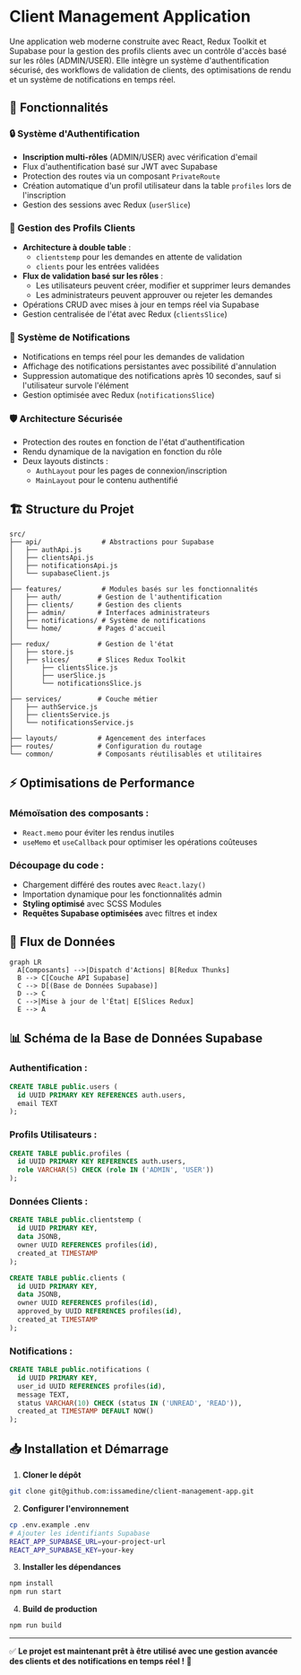 # Client Management Application

Une application web moderne construite avec React, Redux Toolkit et Supabase pour la gestion des profils clients avec un contrôle d'accès basé sur les rôles (ADMIN/USER). Elle intègre un système d'authentification sécurisé, des workflows de validation de clients, des optimisations de rendu et un système de notifications en temps réel.

## 🚀 Fonctionnalités

### 🔒 Système d'Authentification
- **Inscription multi-rôles** (ADMIN/USER) avec vérification d'email
- Flux d'authentification basé sur JWT avec Supabase
- Protection des routes via un composant `PrivateRoute`
- Création automatique d'un profil utilisateur dans la table `profiles` lors de l'inscription
- Gestion des sessions avec Redux (`userSlice`)

### 👥 Gestion des Profils Clients
- **Architecture à double table** :
  - `clientstemp` pour les demandes en attente de validation
  - `clients` pour les entrées validées
- **Flux de validation basé sur les rôles** :
  - Les utilisateurs peuvent créer, modifier et supprimer leurs demandes
  - Les administrateurs peuvent approuver ou rejeter les demandes
- Opérations CRUD avec mises à jour en temps réel via Supabase
- Gestion centralisée de l'état avec Redux (`clientsSlice`)

### 🔔 Système de Notifications
- Notifications en temps réel pour les demandes de validation
- Affichage des notifications persistantes avec possibilité d'annulation
- Suppression automatique des notifications après 10 secondes, sauf si l'utilisateur survole l'élément
- Gestion optimisée avec Redux (`notificationsSlice`)

### 🛡 Architecture Sécurisée
- Protection des routes en fonction de l'état d'authentification
- Rendu dynamique de la navigation en fonction du rôle
- Deux layouts distincts :
  - `AuthLayout` pour les pages de connexion/inscription
  - `MainLayout` pour le contenu authentifié

## 🏗 Structure du Projet

```plaintext
src/
├── api/               # Abstractions pour Supabase
│   ├── authApi.js
│   ├── clientsApi.js
│   ├── notificationsApi.js
│   └── supabaseClient.js
│
├── features/          # Modules basés sur les fonctionnalités
│   ├── auth/         # Gestion de l'authentification
│   ├── clients/      # Gestion des clients
│   ├── admin/        # Interfaces administrateurs
│   ├── notifications/ # Système de notifications
│   └── home/         # Pages d'accueil
│
├── redux/            # Gestion de l'état
│   ├── store.js
│   ├── slices/       # Slices Redux Toolkit
│       ├── clientsSlice.js
│       ├── userSlice.js
│       └── notificationsSlice.js
│
├── services/         # Couche métier
│   ├── authService.js
│   ├── clientsService.js
│   └── notificationsService.js
│
├── layouts/          # Agencement des interfaces
├── routes/           # Configuration du routage
└── common/           # Composants réutilisables et utilitaires
```

## ⚡ Optimisations de Performance
### Mémoïsation des composants :
- `React.memo` pour éviter les rendus inutiles
- `useMemo` et `useCallback` pour optimiser les opérations coûteuses

### Découpage du code :
- Chargement différé des routes avec `React.lazy()`
- Importation dynamique pour les fonctionnalités admin
- **Styling optimisé** avec SCSS Modules
- **Requêtes Supabase optimisées** avec filtres et index

## 🔄 Flux de Données
```mermaid
graph LR
  A[Composants] -->|Dispatch d'Actions| B[Redux Thunks]
  B --> C[Couche API Supabase]
  C --> D[(Base de Données Supabase)]
  D --> C
  C -->|Mise à jour de l'État| E[Slices Redux]
  E --> A
```

## 📊 Schéma de la Base de Données Supabase

### Authentification :
```sql
CREATE TABLE public.users (
  id UUID PRIMARY KEY REFERENCES auth.users,
  email TEXT
);
```

### Profils Utilisateurs :
```sql
CREATE TABLE public.profiles (
  id UUID PRIMARY KEY REFERENCES auth.users,
  role VARCHAR(5) CHECK (role IN ('ADMIN', 'USER'))
);
```

### Données Clients :
```sql
CREATE TABLE public.clientstemp (
  id UUID PRIMARY KEY,
  data JSONB,
  owner UUID REFERENCES profiles(id),
  created_at TIMESTAMP
);

CREATE TABLE public.clients (
  id UUID PRIMARY KEY,
  data JSONB,
  owner UUID REFERENCES profiles(id),
  approved_by UUID REFERENCES profiles(id),
  created_at TIMESTAMP
);
```

### Notifications :
```sql
CREATE TABLE public.notifications (
  id UUID PRIMARY KEY,
  user_id UUID REFERENCES profiles(id),
  message TEXT,
  status VARCHAR(10) CHECK (status IN ('UNREAD', 'READ')),
  created_at TIMESTAMP DEFAULT NOW()
);
```

## 📥 Installation et Démarrage

1. **Cloner le dépôt**
```bash
git clone git@github.com:issamedine/client-management-app.git
```

2. **Configurer l'environnement**
```bash
cp .env.example .env
# Ajouter les identifiants Supabase
REACT_APP_SUPABASE_URL=your-project-url
REACT_APP_SUPABASE_KEY=your-key
```

3. **Installer les dépendances**
```bash
npm install
npm run start
```

4. **Build de production**
```bash
npm run build
```

---
✅ **Le projet est maintenant prêt à être utilisé avec une gestion avancée des clients et des notifications en temps réel !** 🎉

